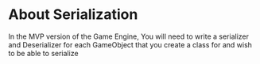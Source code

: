 # About Serialization

In the MVP version of the Game Engine, You will need to write a serializer and Deserializer for each GameObject that you create a class for and wish to be able to serialize